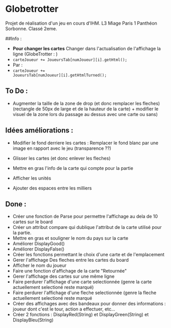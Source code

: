 # Globetrotter

Projet de réalisation d'un jeu en cours d'IHM. L3 Miage Paris 1 Panthéon Sorbonne. 
Classé 2eme. 



##Info :

* **Pour changer les cartes** Changer dans l'actualisation de l'affichage la ligne (GlobeTrotter : )
 * <code>carteJoueur += JoueursTab[numJoueur][i].getHtml();</code>
* Par :
 * <code>carteJoueur += JoueursTab[numJoueur][i].getHtmlTurned();</code>

## To Do :
* Augmenter la taille de la zone de drop (et donc remplacer les fleches) (rectangle de 50px de large et de la hauteur de la carte) + modifier le visuel de la zone lors du passage au dessus avec une carte ou sans)

## Idées améliorations :
* Modifier le fond derriere les cartes : Remplacer le fond blanc par une image en rapport avec le jeu (transparence ??)

* Glisser les cartes (et donc enlever les fleches)
* Mettre en gras l'info de la carte qui compte pour la partie
* Afficher les unités
* Ajouter des espaces entre les milliers

## Done :
* Créer une fonction de Parse pour permettre l'affichage au dela de 10 cartes sur le board
* Créer un attribut compare qui dublique l'attribut de la carte utilisé pour la partie.
* Mettre en gras et souligner le nom du pays sur la carte
* Améliorer DisplayGood()
* Améliorer DisplayFalse()
* Créer les fonctions permettant le choix d'une carte et de l'emplacement
* Gerer l'affichage Des fleches entre les cartes du board
* Afficher le nom du joueur 
* Faire une fonction d'affichage de la carte "Retournée"
* Gerer l'affichage des cartes sur une même ligne
* Faire perdurer l'affichage d'une carte selectionnée (genre la carte actuellement selectioné reste marqué)
* Faire perdurer l'affichage d'une fleche selectionnée (genre la fleche actuellement selectioné reste marqué
* Créer des affichages avec des bandeaux pour donner des informations : joueur dont c'est le tour, action a effectuer, etc...
 * Créer 2 fonctions : DisplayRed(String) et DisplayGreen(String) et DisplayBleu(String)
